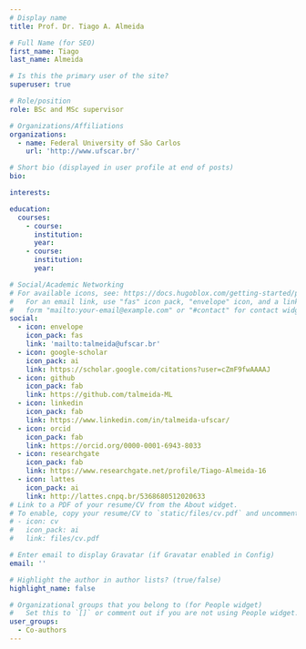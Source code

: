 ```yaml
---
# Display name
title: Prof. Dr. Tiago A. Almeida

# Full Name (for SEO)
first_name: Tiago
last_name: Almeida

# Is this the primary user of the site?
superuser: true

# Role/position
role: BSc and MSc supervisor

# Organizations/Affiliations
organizations:
  - name: Federal University of São Carlos
    url: 'http://www.ufscar.br/'

# Short bio (displayed in user profile at end of posts)
bio: 

interests:

education:
  courses:
    - course: 
      institution: 
      year: 
    - course: 
      institution: 
      year: 

# Social/Academic Networking
# For available icons, see: https://docs.hugoblox.com/getting-started/page-builder/#icons
#   For an email link, use "fas" icon pack, "envelope" icon, and a link in the
#   form "mailto:your-email@example.com" or "#contact" for contact widget.
social:
  - icon: envelope
    icon_pack: fas
    link: 'mailto:talmeida@ufscar.br'
  - icon: google-scholar
    icon_pack: ai
    link: https://scholar.google.com/citations?user=cZmF9fwAAAAJ
  - icon: github
    icon_pack: fab
    link: https://github.com/talmeida-ML
  - icon: linkedin
    icon_pack: fab
    link: https://www.linkedin.com/in/talmeida-ufscar/
  - icon: orcid
    icon_pack: fab
    link: https://orcid.org/0000-0001-6943-8033
  - icon: researchgate
    icon_pack: fab
    link: https://www.researchgate.net/profile/Tiago-Almeida-16
  - icon: lattes
    icon_pack: ai
    link: http://lattes.cnpq.br/5368680512020633
# Link to a PDF of your resume/CV from the About widget.
# To enable, copy your resume/CV to `static/files/cv.pdf` and uncomment the lines below.
# - icon: cv
#   icon_pack: ai
#   link: files/cv.pdf

# Enter email to display Gravatar (if Gravatar enabled in Config)
email: ''

# Highlight the author in author lists? (true/false)
highlight_name: false

# Organizational groups that you belong to (for People widget)
#   Set this to `[]` or comment out if you are not using People widget.
user_groups:
  - Co-authors
---
```


